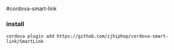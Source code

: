 #cordova-smart-link

### install
```
cordova plugin add https://github.com/zjhiphop/cordova-smart-link/SmartLink
```